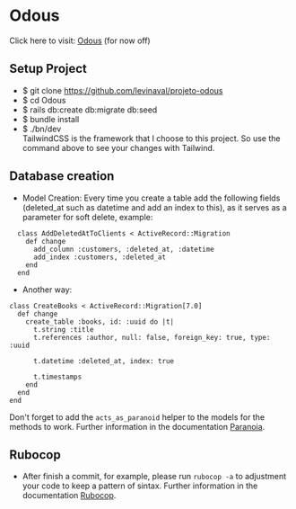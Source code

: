 # Odous

Click here to visit: [Odous](https://github.com/levinaval/projeto-odous) (for now off)

## Setup Project

* $ git clone https://github.com/levinaval/projeto-odous
* $ cd Odous
* $ rails db:create db:migrate db:seed
* $ bundle install
* $ ./bn/dev  
TailwindCSS is the framework that I choose to this project. So use the command above to see your changes with Tailwind.

## Database creation
* Model Creation: Every time you create a table add the following fields (deleted_at such as datetime and add an index to this), as it serves as a parameter for soft delete, example:
```
  class AddDeletedAtToClients < ActiveRecord::Migration
    def change
      add_column :customers, :deleted_at, :datetime
      add_index :customers, :deleted_at
    end
  end
```
* Another way:
```
class CreateBooks < ActiveRecord::Migration[7.0]
  def change
    create_table :books, id: :uuid do |t|
      t.string :title
      t.references :author, null: false, foreign_key: true, type: :uuid
      
      t.datetime :deleted_at, index: true

      t.timestamps
    end
  end
end
```
<!-- @import "[TOC]" {cmd="toc" depthFrom=1 depthTo=6 orderedList=false} -->

Don't forget to add the `acts_as_paranoid` helper to the models for the methods to work. Further information in the documentation [Paranoia](https://github.com/rubysherpas/paranoia).

## Rubocop
* After finish a commit, for example, please run `rubocop -a` to adjustment your code to keep a pattern of sintax. Further information in the documentation [Rubocop](https://github.com/rails/rubocop-rails-omakase).
